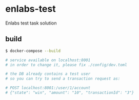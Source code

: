 # enlabs-test
Enlabs test task solution

## build
``` bash
$ docker-compose --build

# service available on localhost:8001
# in order to change it, please fix ./config/dev.toml

# the DB already contains a test user
# so you can try to send a transaction request as:

# POST localhost:8001:/user/1/account
# {"state": "win", "amount": "10", "transactionId": "3"}

```